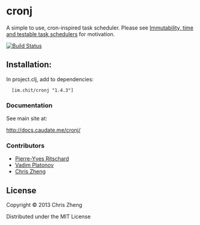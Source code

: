 # cronj

A simple to use, cron-inspired task scheduler. Please see [Immutability, time and testable task schedulers](http://z.caudate.me/immutability-time-and-task-schedulers/) for motivation.

[![Build Status](https://travis-ci.org/zcaudate/cronj.png?branch=master)](https://travis-ci.org/zcaudate/cronj)

## Installation:

In project.clj, add to dependencies:

      [im.chit/cronj "1.4.3"]

### Documentation

See main site at:

http://docs.caudate.me/cronj/

### Contributors

 - [Pierre-Yves Ritschard](https://github.com/pyr)
 - [Vadim Platonov](https://github.com/dm3)
 - [Chris Zheng](https://github.com/zcaudate)

## License
Copyright © 2013 Chris Zheng

Distributed under the MIT License
